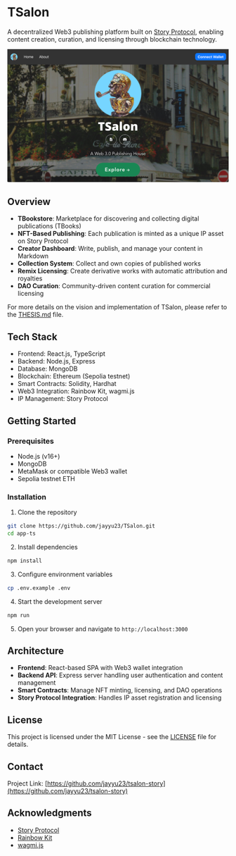 # TSalon

A decentralized Web3 publishing platform built on [Story Protocol](https://www.story.foundation/), enabling content creation, curation, and licensing through blockchain technology.

![TSalon Platform](/readme-images/MUd_Image_1.png)

## Overview

- **TBookstore**: Marketplace for discovering and collecting digital publications (TBooks)
- **NFT-Based Publishing**: Each publication is minted as a unique IP asset on Story Protocol
- **Creator Dashboard**: Write, publish, and manage your content in Markdown
- **Collection System**: Collect and own copies of published works
- **Remix Licensing**: Create derivative works with automatic attribution and royalties
- **DAO Curation**: Community-driven content curation for commercial licensing

For more details on the vision and implementation of TSalon, please refer to the [THESIS.md](THESIS.md) file.

## Tech Stack

- Frontend: React.js, TypeScript
- Backend: Node.js, Express
- Database: MongoDB
- Blockchain: Ethereum (Sepolia testnet)
- Smart Contracts: Solidity, Hardhat
- Web3 Integration: Rainbow Kit, wagmi.js
- IP Management: Story Protocol

## Getting Started

### Prerequisites

- Node.js (v16+)
- MongoDB
- MetaMask or compatible Web3 wallet
- Sepolia testnet ETH

### Installation

1. Clone the repository

```bash
git clone https://github.com/jayyu23/TSalon.git
cd app-ts
```

2. Install dependencies

```bash
npm install
```

3. Configure environment variables

```bash
cp .env.example .env
```

4. Start the development server

```bash
npm run
```

5. Open your browser and navigate to `http://localhost:3000`

## Architecture

- **Frontend**: React-based SPA with Web3 wallet integration
- **Backend API**: Express server handling user authentication and content management
- **Smart Contracts**: Manage NFT minting, licensing, and DAO operations
- **Story Protocol Integration**: Handles IP asset registration and licensing

## License

This project is licensed under the MIT License - see the [LICENSE](LICENSE) file for details.

## Contact

Project Link: [https://github.com/jayyu23/tsalon-story](https://github.com/jayyu23/tsalon-story)

## Acknowledgments

- [Story Protocol](https://www.story.foundation/)
- [Rainbow Kit](https://www.rainbowkit.com/)
- [wagmi.js](https://wagmi.sh/)